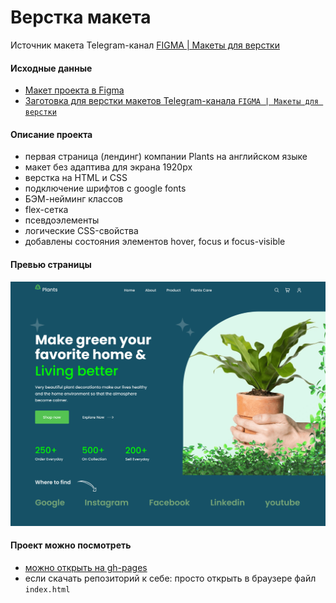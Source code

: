# Верстка макета

Источник макета Telegram-канал [FIGMA | Макеты для верстки](https://t.me/+oXZSKMmXp6UyOGI6)

#### Исходные данные

- [Макет проекта в Figma](https://www.figma.com/file/5J9axIvb7Zs5jZNsXWEAlI/landing?type=design&node-id=0%3A1&mode=design&t=t6voa2tnNY6zd4VC-1)
- [Заготовка для верстки макетов Telegram-канала `FIGMA | Макеты для верстки`](https://github.com/MaketForFigma/Template)

#### Описание проекта

- первая страница (лендинг) компании Plants на английском языке
- макет без адаптива для экрана 1920px
- верстка на HTML и CSS
- подключение шрифтов с google fonts
- БЭМ-нейминг классов
- flex-сетка
- псевдоэлементы
- логические CSS-свойства
- добавлены состояния элементов hover, focus и focus-visible

#### Превью страницы

![Изображение первого экрана страницы](./img/page-preview_1920px_first-screen.png)

#### Проект можно посмотреть
- [можно открыть на gh-pages]()
- если скачать репозиторий к себе: просто открыть в браузере файл `index.html`

